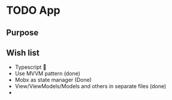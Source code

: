# TODO App

## Purpose

## Wish list

* Typescript :green_heart:
* Use MVVM pattern (done)
* Mobx as state manager (Done)
* View/ViewModels/Models and others in separate files (done)
* 